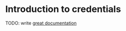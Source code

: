 # Introduction to credentials

TODO: write [great documentation](http://jacobian.org/writing/great-documentation/what-to-write/)
